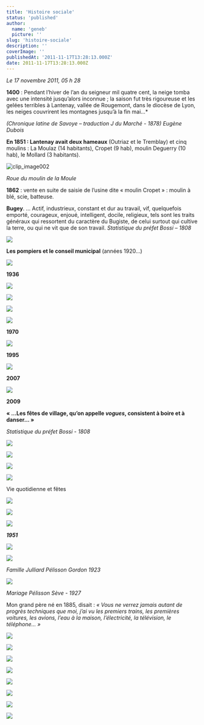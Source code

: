 ```yaml
---
title: 'Histoire sociale'
status: 'published'
author:
  name: 'geneb'
  picture: ''
slug: 'histoire-sociale'
description: ''
coverImage: ''
publishedAt: '2011-11-17T13:28:13.000Z'
date: 2011-11-17T13:28:13.000Z
---
```


*Le 17 novembre 2011, 05 h 28*

**1400** : Pendant l’hiver de l’an du seigneur mil quatre cent, la neige tomba avec une intensité jusqu’alors inconnue ; la saison fut très rigoureuse et les gelées terribles à Lantenay, vallée de Rougemont, dans le diocèse de Lyon, les neiges couvrirent les montagnes jusqu’à la fin mai…\*

*(Chronique latine de Savoye – traduction J du Marché - 1878) Eugène Dubois*

**En 1851 : Lantenay avait deux hameaux** (Outriaz et le Tremblay) et cinq moulins : La Moulaz (14 habitants), Cropet (9 hab), moulin Deguerry (10 hab), le Mollard (3 habitants).

![clip_image002](/img/beguelins/Windows-Live-Writer/779ed8add43c_E93D/clip_image002_thumb.jpg "clip_image002")

*Roue du moulin de la Moule*

**1862** : vente en suite de saisie de l’usine dite « moulin Cropet » : moulin à blé, scie, batteuse.

**Bugey**. … Actif, industrieux, constant et dur au travail, vif, quelquefois emporté, courageux, enjoué, intelligent, docile, religieux, tels sont les traits généraux qui ressortent du caractère du Bugiste, de celui surtout qui cultive la terre, ou qui ne vit que de son travail. *Statistique du préfet Bossi – 1808*

![](/img/beguelins/Windows-Live-Writer/779ed8add43c_E93D/clip_image004_2.jpg)

**Les pompiers et le conseil municipal** (années 1920…)


![](/img/beguelins/Windows-Live-Writer/779ed8add43c_E93D/clip_image008_2.jpg)

**1936**


![](/img/beguelins/Windows-Live-Writer/779ed8add43c_E93D/numerisation0005_2.jpg)

![](/img/beguelins/Windows-Live-Writer/779ed8add43c_E93D/clip_image010_2.gif)


![](/img/beguelins/Windows-Live-Writer/779ed8add43c_E93D/numerisation0006_2.jpg)

![](/img/beguelins/Windows-Live-Writer/779ed8add43c_E93D/clip_image016_2.jpg)

**1970**


![](/img/beguelins/Windows-Live-Writer/779ed8add43c_E93D/clip_image014_2.jpg)

**1995**


![](/img/beguelins/Windows-Live-Writer/779ed8add43c_E93D/clip_image018_2.jpg)

**2007**


![](/img/beguelins/Windows-Live-Writer/779ed8add43c_E93D/clip_image020_2.jpg)

**2009**

**« …Les fêtes de village, qu’on appelle *vogues*, consistent à boire et à danser… »**

*Statistique du préfet Bossi - 1808*

![](/img/beguelins/Windows-Live-Writer/779ed8add43c_E93D/clip_image022_thumb.gif)

![](/img/beguelins/Windows-Live-Writer/779ed8add43c_E93D/clip_image028_thumb.gif)

![](/img/beguelins/Windows-Live-Writer/779ed8add43c_E93D/clip_image030_2.jpg)

![](/img/beguelins/Windows-Live-Writer/779ed8add43c_E93D/clip_image026_2.gif)

Vie quotidienne et fêtes


![](/img/beguelins/Windows-Live-Writer/779ed8add43c_E93D/clip_image024_2.jpg)


![](/img/beguelins/Windows-Live-Writer/779ed8add43c_E93D/clip_image036_2.jpg)

![](/img/beguelins/Windows-Live-Writer/779ed8add43c_E93D/clip_image032_2.gif)

***1951***

![](/img/beguelins/Windows-Live-Writer/779ed8add43c_E93D/clip_image034_2.gif)


![](/img/beguelins/Windows-Live-Writer/779ed8add43c_E93D/clip_image040_2.jpg)

*Famille Julliard Pélisson Gordon 1923*

![](/img/beguelins/Windows-Live-Writer/779ed8add43c_E93D/clip_image038_2.jpg)

*Mariage Pélisson Sève - 1927*

Mon grand père né en 1885, disait : *« Vous ne verrez jamais autant de progrès techniques que moi, j’ai vu les premiers trains, les premières voitures, les avions, l’eau à la maison, l’électricité, la télévision, le téléphone… »*

![](/img/beguelins/Windows-Live-Writer/779ed8add43c_E93D/clip_image046_2.jpg)

![](/img/beguelins/Windows-Live-Writer/779ed8add43c_E93D/clip_image042_2.gif)

![](/img/beguelins/Windows-Live-Writer/779ed8add43c_E93D/clip_image050_2.jpg)

![](/img/beguelins/Windows-Live-Writer/779ed8add43c_E93D/clip_image044_2.jpg)

![](/img/beguelins/Windows-Live-Writer/779ed8add43c_E93D/clip_image048_2.gif)

![](/img/beguelins/Windows-Live-Writer/779ed8add43c_E93D/clip_image054_2.jpg)

![](/img/beguelins/Windows-Live-Writer/779ed8add43c_E93D/clip_image052_2.gif)

![](/img/beguelins/Windows-Live-Writer/779ed8add43c_E93D/clip_image056_2.gif)
